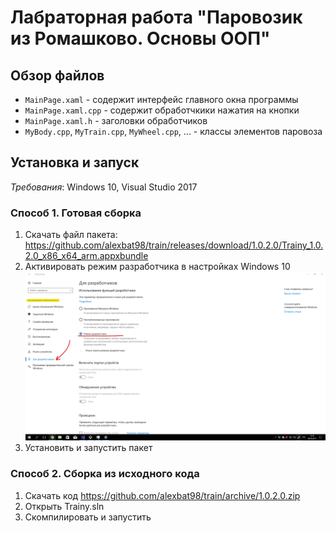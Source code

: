 # Лабраторная работа "Паровозик из Ромашково. Основы ООП"

## Обзор файлов 
* `MainPage.xaml` - содержит интерфейс главного окна программы
* `MainPage.xaml.cpp` - содержит обработчкики нажатия на кнопки
* `MainPage.xaml.h` - заголовки обработчиков
* `MyBody.cpp`, `MyTrain.cpp`, `MyWheel.cpp`, ... - классы элементов паровоза

## Установка и запуск

*Требования*: Windows 10, Visual Studio 2017

### Способ 1. Готовая сборка
1) Скачать файл пакета: https://github.com/alexbat98/train/releases/download/1.0.2.0/Trainy_1.0.2.0_x86_x64_arm.appxbundle
2) Активировать режим разработчика в настройках Windows 10
![Screenshot](https://raw.githubusercontent.com/alexbat98/train/1.0.2.0/screenshot1.png)
3) Установить и запустить пакет

### Способ 2. Сборка из исходного кода
1) Скачать код https://github.com/alexbat98/train/archive/1.0.2.0.zip
2) Открыть Trainy.sln
3) Скомпилировать и запустить

